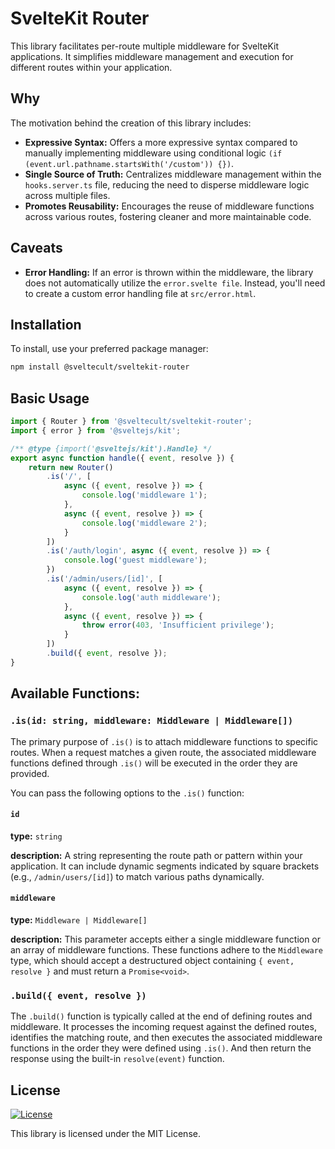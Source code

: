 # SvelteKit Router

This library facilitates per-route multiple middleware for SvelteKit applications. It simplifies middleware management and execution for different routes within your application.

## Why

The motivation behind the creation of this library includes:

- **Expressive Syntax:** Offers a more expressive syntax compared to manually implementing middleware using conditional logic `(if (event.url.pathname.startsWith('/custom')) {})`.
- **Single Source of Truth:** Centralizes middleware management within the `hooks.server.ts` file, reducing the need to disperse middleware logic across multiple files.
- **Promotes Reusability:** Encourages the reuse of middleware functions across various routes, fostering cleaner and more maintainable code.

## Caveats

- **Error Handling:** If an error is thrown within the middleware, the library does not automatically utilize the `error.svelte file`. Instead, you'll need to create a custom error handling file at `src/error.html`.

## Installation

To install, use your preferred package manager:

```bash
npm install @sveltecult/sveltekit-router
```

## Basic Usage

```typescript
import { Router } from '@sveltecult/sveltekit-router';
import { error } from '@sveltejs/kit';

/** @type {import('@sveltejs/kit').Handle} */
export async function handle({ event, resolve }) {
	return new Router()
		.is('/', [
			async ({ event, resolve }) => {
				console.log('middleware 1');
			},
			async ({ event, resolve }) => {
				console.log('middleware 2');
			}
		])
		.is('/auth/login', async ({ event, resolve }) => {
			console.log('guest middleware');
		})
		.is('/admin/users/[id]', [
			async ({ event, resolve }) => {
				console.log('auth middleware');
			},
			async ({ event, resolve }) => {
				throw error(403, 'Insufficient privilege');
			}
		])
		.build({ event, resolve });
}
```

## Available Functions:

### `.is(id: string, middleware: Middleware | Middleware[])`

The primary purpose of `.is()` is to attach middleware functions to specific routes. When a request matches a given route, the associated middleware functions defined through `.is()` will be executed in the order they are provided.

You can pass the following options to the `.is()` function:

#### `id`

**type:** `string`

**description:** A string representing the route path or pattern within your application. It can include dynamic segments indicated by square brackets (e.g., `/admin/users/[id]`) to match various paths dynamically.

#### `middleware`

**type:** `Middleware | Middleware[]`

**description:** This parameter accepts either a single middleware function or an array of middleware functions. These functions adhere to the `Middleware` type, which should accept a destructured object containing `{ event, resolve }` and must return a `Promise<void>`.

### `.build({ event, resolve })`

The `.build()` function is typically called at the end of defining routes and middleware. It processes the incoming request against the defined routes, identifies the matching route, and then executes the associated middleware functions in the order they were defined using `.is()`. And then return the response using the built-in `resolve(event)` function.

## License

[![License](https://img.shields.io/badge/License-MIT-blue.svg)](https://opensource.org/licenses/MIT)

This library is licensed under the MIT License.

